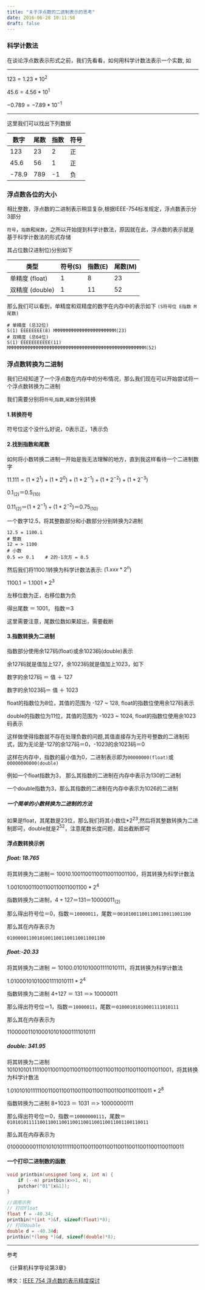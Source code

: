 ```yaml
---
title: "关于浮点数的二进制表示的思考"
date: 2016-06-28 10:11:58
draft: false
---
```


### 科学计数法

在谈论浮点数表示形式之前，我们先看看，如何用科学计数法表示一个实数, 如 

------

$123 = 1.23 * 10^2$

$45.6=4.56 * 10^1$

$-0.789 = -7.89 * 10^{-1}$

------

这里我们可以找出下列数据

| 数字    | 尾数   | 指数   | 符号   |
| ----- | ---- | ---- | ---- |
| 123   | 23   | 2    | 正    |
| 45.6  | 56   | 1    | 正    |
| -78.9 | 789  | -1   | 负    |



### 浮点数各位的大小

相比整数，浮点数的二进制表示稍显复杂,根据IEEE-754标准规定，浮点数表示分3部分

`符号`，`指数`和`尾数`，之所以开始提到科学计数法，原因就在此，浮点数的表示就是基于科学计数法的形式存储

其占位数(2进制位)分别如下

| 类型           | 符号(S) | 指数(E) | 尾数(M) |
| ------------ | ----- | ----- | ----- |
| 单精度 (float)  | 1     | 8     | 23    |
| 双精度 (double) | 1     | 11    | 52    |

那么我们可以看到，单精度和双精度的数字在内存中的表示如下 `(S符号位 E指数 M尾数)`

```
# 单精度 (总32位)
S(1) EEEEEEEE(8) MMMMMMMMMMMMMMMMMMMMMMM(23)
# 双精度 (总64位)
S(1) EEEEEEEEEEE(11) MMMMMMMMMMMMMMMMMMMMMMMMMMMMMMMMMMMMMMMMMMMMMMMMMMM(52)
```



### 浮点数转换为二进制

我们已经知道了一个浮点数在内存中的分布情况，那么我们现在可以开始尝试将一个浮点数转换为二进制

我们需要分别将`符号`,`指数`,`尾数`分别转换

#### 1.转换符号

符号位这个没什么好说，0表示正，1表示负

#### 2.找到指数和尾数

如何将小数转换二进制一开始是我无法理解的地方，直到我这样看待一个二进制数字

$11.111 = (1*2^{1}) + (1*2^{0}) + (1*2^{-1}) +( 1*2^{-2}) +( 1*2^{-3})$

$0.1_{(2)} ＝ 0.5_{(10)}$

$0.11_{(2)} ＝(1*2^{-1}) + (1*2^{-2}) ＝ 0.75_{(10)}$



一个数字12.5，将其整数部分和小数部分分别转换为2进制

```
12.5 = 1100.1
# 整数
12 = > 1100
# 小数
0.5 => 0.1    # 2的-1次方 = 0.5
```

然后我们将1100.1转换为科学计数法表示: ($1.xxx * 2^n$)

$1100.1 = 1.1001 * 2^{3}$

左移位数为正，右移位数为负

得出尾数 ＝ 1001， 指数＝3

这里需要注意，尾数位数如果超出，需要截断



#### 3.指数转换为二进制

指数部分使用余127码(float)或余1023码(double)表示

余127码就是值加上127，余1023码就是值加上1023，如下

数字的余127码 ＝ 值 ＋ 127

数字的余1023码＝ 值 ＋ 1023

float的指数位为8位，其值的范围为 -127 ~ 128, float的指数位使用余127码表示

double的指数位为11位，其值的范围为 -1023 ~ 1024, float的指数位使用余1023码表示

这样做使得指数就不存在处理负数的问题,其值直接存为无符号整数的二进制形式，因为无论是-127的余127码＝0，-1023的余1023码＝0

这样在内存中，指数的最小值为0，二进制表示即为`00000000(float)`或`00000000000(double)`



例如一个float指数为3， 那么其指数的二进制在内存中表示为130的二进制

一个double指数为3，那么其指数的二进制在内存中表示为1026的二进制



##### 一个简单的小数转换为二进制的方法

如果是float，其尾数是23位，那么我们将其小数位*$2^{23}$,然后将其整数转换为二进制即可，double就是$2^{52}$，注意尾数长度问题，超出截断即可





#### 浮点数转换示例

##### float: 18.765

将其转换为二进制＝ 10010.10011001100110011001100，将其转换为科学计数法

$1.001010011001100110011001100 * 2^4$

指数转换为二进制，$4+127 ＝ 131 ＝ 10000011_{(2)}$

那么得出符号位＝0，指数＝`10000011`，尾数＝`001010011001100110011001100`

那么其在内存表示为 

`010000011001010011001100110011001100`



##### float:-20.33

将其转换为二进制 ＝ 10100.0101010001111010111，将其转换为科学计数法

$1.01000101010001111010111 * 2^4$

指数转换为二进制 4+127 ＝ 131 ＝> 10000011

那么得出符号位＝1，指数＝`10000011`，尾数＝`01000101010001111010111`

那么其在内存表示为

11000001101000101010001111010111



##### double: 341.95

将其转换为二进制101010101.111100110011001100110011001100110011001100110011001，将其转换为科学计数法

$1.0101010111110011001100110011001100110011001100110011 * 2^8$

指数转换为二进制 8+1023 ＝ 1031 ＝> 10000000111

那么得出符号位＝0，指数＝`10000000111`，尾数＝`0101010111110011001100110011001100110011001100110011`

那么其在内存表示为

0100000001110101010111110011001100110011001100110011001100110011



#### 一个打印二进制数的函数

```C
void printbin(unsigned long x, int n) {
    if (--n) printbin(x>>1, n);
    putchar("01"[x&1]);
}

//调用示例
// 打印float
float f = -40.34;
printbin(*(int *)&f, sizeof(float)*8);
// 打印double
double d = -40.34d;
printbin(*(long *)&d, sizeof(double)*8);
```







------

参考

《计算机科学导论第3章》

博文：[IEEE 754 浮点数的表示精度探讨](http://www.cnblogs.com/bossin/archive/2007/04/08/704567.html)

